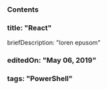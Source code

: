 ### Contents

### title: "React"
briefDescription: "loren epusom"
### editedOn: "May 06, 2019"
### tags: "PowerShell"